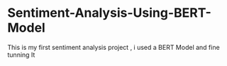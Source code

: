    # Sentiment-Analysis-Using-BERT-Model
This is my first sentiment analysis project , i used a BERT Model and fine tunning It  
   
   
     
           
    
           
              
      
   
